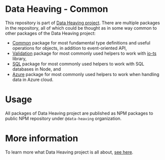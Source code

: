 # Data Heaving - Common
This repository is part of [Data Heaving project](https://github.com/DataHeaving).
There are multiple packages in the repository, all of which could be thought as in some way common to other packages of the Data Heaving project:
- [Common](common) package for most fundamental type definitions and useful operations for objects, in addition to event-oriented API,
- [Validation](validation) package for most commonly used helpers to work with [io-ts](https://github.com/gcanti/io-ts) library,
- [SQL](sql) package for most commonly used helpers to work with SQL databases in Node, and
- [Azure](azure) package for most commonly used helpers to work when handling data in Azure cloud.

# Usage
All packages of Data Heaving project are published as NPM packages to public NPM repository under `@data-heaving` organization.

# More information
To learn more what Data Heaving project is all about, [see here](https://github.com/DataHeaving/orchestration).